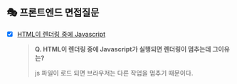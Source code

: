 ## 🎭 프론트엔드 면접질문
- [x] [HTML이 렌더링 중에 Javascript](https://velog.io/@gay0ung/%EB%B8%8C%EB%9D%BC%EC%9A%B0%EC%A0%80-%EB%A0%8C%EB%8D%94%EB%A7%81-%EC%9B%90%EB%A6%AC)
	> **Q. HTML이 렌더링 중에 Javascript가 실행되면 렌더링이 멈추는데 그이유는?**
	>
	> js 파일이 로드 되면 브라우저는 다른 작업을 멈추기 때문이다.
	

